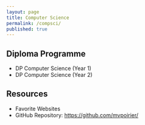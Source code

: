 ```yaml
---
layout: page
title: Computer Science
permalink: /compsci/
published: true
---
```


## Diploma Programme
- DP Computer Science (Year 1)  
- DP Computer Science (Year 2) 

## Resources
- Favorite Websites
- GitHub Repository: <https://github.com/mvpoirier/>
